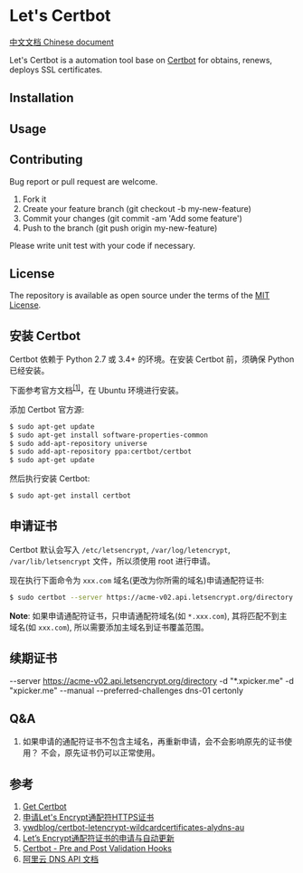 # Let's Certbot

[中文文档 Chinese document](/README-CN.md)

Let's Certbot is a automation tool base on [Certbot](https://certbot.eff.org/) for obtains, renews, deploys SSL certificates.

## Installation

## Usage

## Contributing

Bug report or pull request are welcome.

1. Fork it
2. Create your feature branch (git checkout -b my-new-feature)
3. Commit your changes (git commit -am 'Add some feature')
4. Push to the branch (git push origin my-new-feature)

Please write unit test with your code if necessary.

## License

The repository is available as open source under the terms of the [MIT License](MIT-LICENSE).

## 安装 Certbot

Certbot 依赖于 Python 2.7 或 3.4+ 的环境。在安装 Certbot 前，须确保 Python 已经安装。

下面参考官方文档<sup>[[1]](#get_certbot)</sup>，在 Ubuntu 环境进行安装。

添加 Certbot 官方源:

```sh
$ sudo apt-get update
$ sudo apt-get install software-properties-common
$ sudo add-apt-repository universe
$ sudo add-apt-repository ppa:certbot/certbot
$ sudo apt-get update
```

然后执行安装 Certbot:

```sh
$ sudo apt-get install certbot
```

## 申请证书

Certbot 默认会写入 `/etc/letsencrypt`, `/var/log/letencrypt`, `/var/lib/letsencrypt` 文件，所以须使用 root 进行申请。

现在执行下面命令为 `xxx.com` 域名(更改为你所需的域名)申请通配符证书:

```sh
$ sudo certbot --server https://acme-v02.api.letsencrypt.org/directory -d "*.xxx.com" -d "xxx.com" --manual --preferred-challenges dns-01 certonly
```

**Note**: 如果申请通配符证书，只申请通配符域名(如 `*.xxx.com`), 其将匹配不到主域名(如 `xxx.com`), 所以需要添加主域名到证书覆盖范围。

## 续期证书

--server https://acme-v02.api.letsencrypt.org/directory -d "*.xpicker.me" -d "xpicker.me" --manual --preferred-challenges dns-01 certonly

## Q&A

1. 如果申请的通配符证书不包含主域名，再重新申请，会不会影响原先的证书使用？
  不会，原先证书仍可以正常使用。

## 参考

1. <a name='get_certbot'></a>[Get Certbot](https://certbot.eff.org/docs/install.html)
2. [申请Let's Encrypt通配符HTTPS证书](https://my.oschina.net/kimver/blog/1634575#comment-list)
3. [ywdblog/certbot-letencrypt-wildcardcertificates-alydns-au](https://github.com/ywdblog/certbot-letencrypt-wildcardcertificates-alydns-au)
4. [Let’s Encrypt通配符证书的申请与自动更新](http://blog.dreamlikes.cn/archives/1028)
5. [Certbot - Pre and Post Validation Hooks](https://certbot.eff.org/docs/using.html#pre-and-post-validation-hooks)
6. [阿里云 DNS API 文档](https://help.aliyun.com/document_detail/29740.html?spm=a2c4g.11186623.2.14.5c0a13b6y2tLom)

